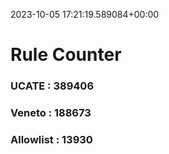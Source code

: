 2023-10-05 17:21:19.589084+00:00
# Rule Counter 
 ### UCATE : 389406

 ### Veneto : 188673

 ### Allowlist : 13930